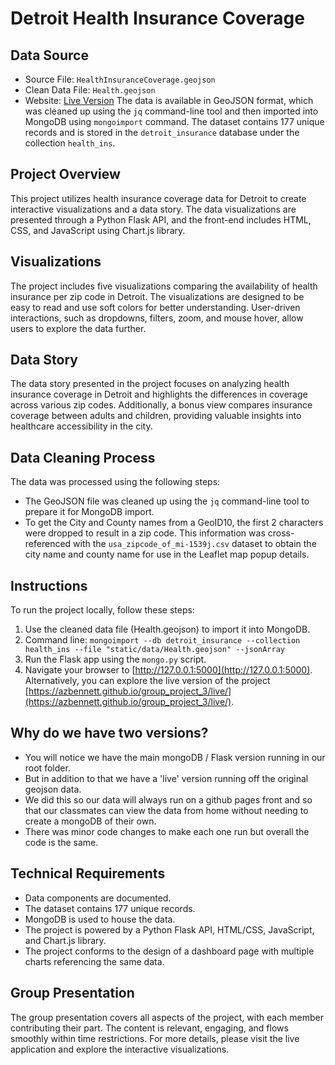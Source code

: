 # Detroit Health Insurance Coverage
## Data Source
- Source File: `HealthInsuranceCoverage.geojson`
- Clean Data File: `Health.geojson`
- Website: [Live Version](https://azbennett.github.io/group_project_3/live/)
The data is available in GeoJSON format, which was cleaned up using the `jq` command-line tool and then imported into MongoDB using `mongoimport` command. The dataset contains 177 unique records and is stored in the `detroit_insurance` database under the collection `health_ins`.
## Project Overview
This project utilizes health insurance coverage data for Detroit to create interactive visualizations and a data story. The data visualizations are presented through a Python Flask API, and the front-end includes HTML, CSS, and JavaScript using Chart.js library.
## Visualizations
The project includes five visualizations comparing the availability of health insurance per zip code in Detroit. The visualizations are designed to be easy to read and use soft colors for better understanding. User-driven interactions, such as dropdowns, filters, zoom, and mouse hover, allow users to explore the data further.
## Data Story
The data story presented in the project focuses on analyzing health insurance coverage in Detroit and highlights the differences in coverage across various zip codes. Additionally, a bonus view compares insurance coverage between adults and children, providing valuable insights into healthcare accessibility in the city.
## Data Cleaning Process
The data was processed using the following steps:
- The GeoJSON file was cleaned up using the `jq` command-line tool to prepare it for MongoDB import.
- To get the City and County names from a GeoID10, the first 2 characters were dropped to result in a zip code. This information was cross-referenced with the `usa_zipcode_of_mi-1539j.csv` dataset to obtain the city name and county name for use in the Leaflet map popup details.
## Instructions
To run the project locally, follow these steps:
1. Use the cleaned data file (Health.geojson) to import it into MongoDB.
2. Command line: `mongoimport --db detroit_insurance --collection health_ins --file "static/data/Health.geojson" --jsonArray`
3. Run the Flask app using the `mongo.py` script.
4. Navigate your browser to [http://127.0.0.1:5000](http://127.0.0.1:5000).
Alternatively, you can explore the live version of the project [https://azbennett.github.io/group_project_3/live/](https://azbennett.github.io/group_project_3/live/).
## Why do we have two versions? 
- You will notice we have the main mongoDB / Flask version running in our root folder. 
- But in addition to that we have a 'live' version running off the original geojson data. 
- We did this so our data will always run on a github pages front and so that our classmates can view the data from home without needing to create a mongoDB of their own.
- There was minor code changes to make each one run but overall the code is the same.
## Technical Requirements
- Data components are documented.
- The dataset contains 177 unique records.
- MongoDB is used to house the data.
- The project is powered by a Python Flask API, HTML/CSS, JavaScript, and Chart.js library.
- The project conforms to the design of a dashboard page with multiple charts referencing the same data.
## Group Presentation
The group presentation covers all aspects of the project, with each member contributing their part. The content is relevant, engaging, and flows smoothly within time restrictions.
For more details, please visit the live application and explore the interactive visualizations.
